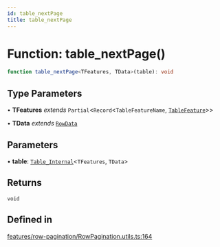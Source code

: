 ```yaml
---
id: table_nextPage
title: table_nextPage
---
```


# Function: table\_nextPage()

```ts
function table_nextPage<TFeatures, TData>(table): void
```

## Type Parameters

• **TFeatures** *extends* `Partial`\<`Record`\<`TableFeatureName`, [`TableFeature`](../interfaces/tablefeature.md)\>\>

• **TData** *extends* [`RowData`](../type-aliases/rowdata.md)

## Parameters

• **table**: [`Table_Internal`](../type-aliases/table_internal.md)\<`TFeatures`, `TData`\>

## Returns

`void`

## Defined in

[features/row-pagination/RowPagination.utils.ts:164](https://github.com/TanStack/table/blob/main/packages/table-core/src/features/row-pagination/RowPagination.utils.ts#L164)
